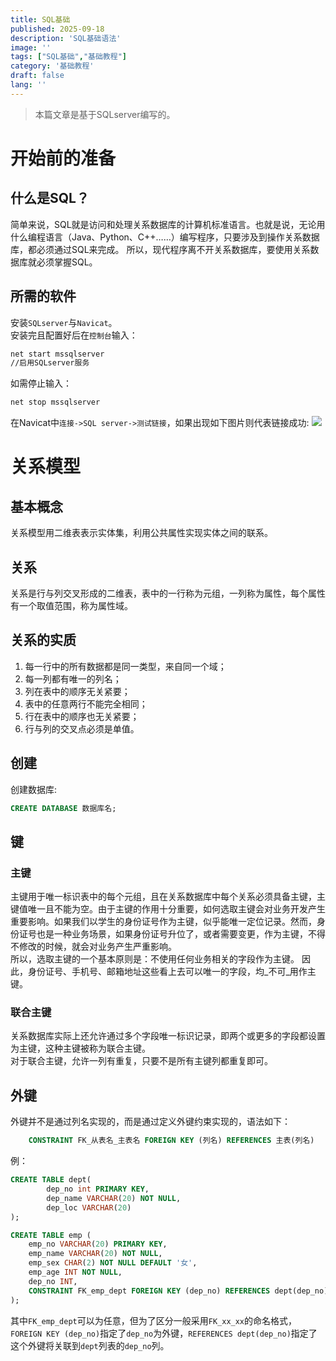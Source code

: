 ```yaml
---
title: SQL基础
published: 2025-09-18
description: 'SQL基础语法'
image: ''
tags: ["SQL基础","基础教程"]
category: '基础教程'
draft: false 
lang: ''
---
```

> 本篇文章是基于SQLserver编写的。

# 开始前的准备

## 什么是SQL？
简单来说，SQL就是访问和处理关系数据库的计算机标准语言。也就是说，无论用什么编程语言（Java、Python、C++……）编写程序，只要涉及到操作关系数据库，都必须通过SQL来完成。
所以，现代程序离不开关系数据库，要使用关系数据库就必须掌握SQL。
## 所需的软件
安装`SQLserver`与`Navicat`。   
安装完且配置好后在`控制台`输入：
```cmd
net start mssqlserver 
//启用SQLserver服务
```
如需停止输入：
```cmd
net stop mssqlserver
```
在Navicat中`连接->SQL server->测试链接`，如果出现如下图片则代表链接成功:
![](https://cdn.jsdelivr.net/gh/luojisama/pic_bed@main/img/20250918144234.png)

# 关系模型
## 基本概念
关系模型用二维表表示实体集，利用公共属性实现实体之间的联系。   
## 关系
关系是行与列交叉形成的二维表，表中的一行称为元组，一列称为属性，每个属性有一个取值范围，称为属性域。
## 关系的实质
1. 每一行中的所有数据都是同一类型，来自同一个域；
2. 每一列都有唯一的列名；
3. 列在表中的顺序无关紧要；
4. 表中的任意两行不能完全相同；
5. 行在表中的顺序也无关紧要；
6. 行与列的交叉点必须是单值。

## 创建
创建数据库:
```sql
CREATE DATABASE 数据库名;
```

## 键
### 主键
主键用于唯一标识表中的每个元组，且在关系数据库中每个关系必须具备主键，主键值唯一且不能为空。由于主键的作用十分重要，如何选取主键会对业务开发产生重要影响。如果我们以学生的身份证号作为主键，似乎能唯一定位记录。然而，身份证号也是一种业务场景，如果身份证号升位了，或者需要变更，作为主键，不得不修改的时候，就会对业务产生严重影响。  
所以，选取主键的一个基本原则是：不使用任何业务相关的字段作为主键。  因此，身份证号、手机号、邮箱地址这些看上去可以唯一的字段，均_不可_用作主键。
### 联合主键
关系数据库实际上还允许通过多个字段唯一标识记录，即两个或更多的字段都设置为主键，这种主键被称为联合主键。  
对于联合主键，允许一列有重复，只要不是所有主键列都重复即可。
## 外键
外键并不是通过列名实现的，而是通过定义外键约束实现的，语法如下：
```sql
    CONSTRAINT FK_从表名_主表名 FOREIGN KEY (列名) REFERENCES 主表(列名)
```
例：
```sql
CREATE TABLE dept(
		dep_no int PRIMARY KEY,
		dep_name VARCHAR(20) NOT NULL,
		dep_loc VARCHAR(20)
);

CREATE TABLE emp (
    emp_no VARCHAR(20) PRIMARY KEY,
    emp_name VARCHAR(20) NOT NULL,
    emp_sex CHAR(2) NOT NULL DEFAULT '女',
    emp_age INT NOT NULL,
    dep_no INT,
    CONSTRAINT FK_emp_dept FOREIGN KEY (dep_no) REFERENCES dept(dep_no)
);
```
其中`FK_emp_dept`可以为任意，但为了区分一般采用`FK_xx_xx`的命名格式，`FOREIGN KEY (dep_no)`指定了`dep_no`为外键，`REFERENCES dept(dep_no)`指定了这个外键将关联到`dept`列表的`dep_no`列。